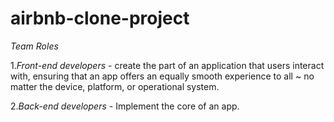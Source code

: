 # airbnb-clone-project
*Team Roles*

1._Front-end developers_ - create the part of an application that users interact with, ensuring that an app offers an equally smooth experience to all ~ no matter the device, platform, or operational system.

2._Back-end developers_ - Implement the core of an app.
